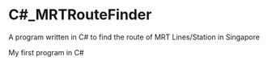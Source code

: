 # C#_MRTRouteFinder
A program written in C# to find the route of MRT Lines/Station in Singapore

My first program in C#
